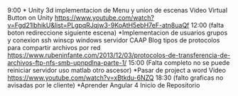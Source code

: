 9:00
	* Unity 3d implementacion de Menu y union de escenas
		Video Virtual Button on Unity
			https://www.youtube.com/watch?v=Fgd21lbhikU&list=PLgpqRJqjw3-9KoAtH5ebH7eF-atn8uaQf
12:00 (falta boton redireccione siguiente escena)
	*Implementacion de usuarios grupos y conexion ssh winscp windows servidor CAAP
		Blog tipos de protocolos para compartir archivos por red
			https://www.rubeninfante.com/2013/12/03/protocolos-de-transferencia-de-archivos-ftp-nfs-smb-upnpdlna-parte-1/
15:00 (Falta completo no se puede reiniciar servidor uso matlab otro ascesor)
	*Pasar de project a word
		Video 
			https://www.youtube.com/watch?v=xBtkdu-6NZQ
18:30 (falto graficas no avisadas por le cliente)
	*Aprender Angular 4 
		Inicio de Repositorio
			